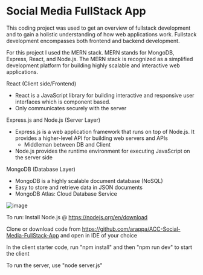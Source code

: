# Social Media FullStack App

This coding project was used to get an overview of fullstack development and to gain a holistic understanding of how web applications work. Fullstack development encompasses 
both frontend and backend development. 

For this project I used the MERN stack. MERN stands for MongoDB, Express, React, and Node.js. The MERN stack is recognized as a simplified development platform for building 
highly scalable and interactive web applications.

React (Client side/Frontend) 
- React is a JavaScript library for building interactive and responsive user interfaces which is component based.
- Only communicates securely with the server
  
Express.js and Node.js (Server Layer)
- Express.js is a web application framework that runs on top of Node.js. It provides a higher-level API for building web servers and APIs
  - Middleman between DB and Client
- Node.js provides the runtime environment for executing JavaScript on the server side
  
MongoDB (Database Layer)
- MongoDB is a highly scalable document database (NoSQL)
- Easy to store and retrieve data in JSON documents
- MongoDB Atlas: Cloud Database Service
  
![image](https://github.com/arappa/ACC-Social-Media-FullStack-App/assets/35510342/33a15502-99ae-4e0b-a1f6-06cec5257626)


To run:
 Install Node.js @ https://nodejs.org/en/download

 Clone or download code from https://github.com/arappa/ACC-Social-Media-FullStack-App
 and open in IDE of your choice

 In the client starter code, run "npm install" and then "npm run dev" to start the client

 To run the server, use "node server.js"
